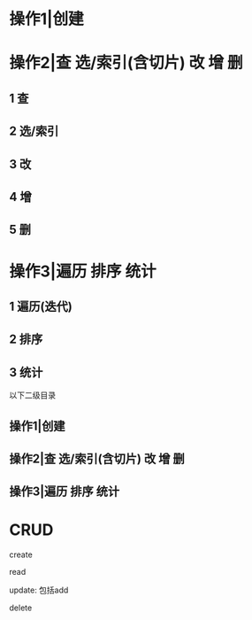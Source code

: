# 操作1|创建



# 操作2|查 选/索引(含切片) 改 增 删

## 1 查



## 2 选/索引



## 3 改



## 4 增



## 5 删



# 操作3|遍历 排序 统计



## 1 遍历(迭代)



## 2 排序



## 3 统计







以下二级目录



## 操作1|创建



## 操作2|查 选/索引(含切片) 改 增 删



## 操作3|遍历 排序 统计





# CRUD

create

read

update: 包括add

delete